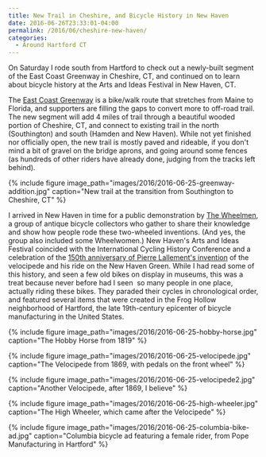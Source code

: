 ```yaml
---
title: New Trail in Cheshire, and Bicycle History in New Haven
date: 2016-06-26T23:33:01-04:00
permalink: /2016/06/cheshire-new-haven/
categories:
  - Around Hartford CT
---
```

On Saturday I rode south from Hartford to check out a newly-built segment of the East Coast Greenway in Cheshire, CT, and continued on to learn about bicycle history at the Arts and Ideas Festival in New Haven, CT.

The [East Coast Greenway](http://www.greenway.org/) is a bike/walk route that stretches from Maine to Florida, and supporters are filling the gaps to convert more to off-road trail. The new segment will add 4 miles of trail through a beautiful wooded portion of Cheshire, CT, and connect to existing trail in the north (Southington) and south (Hamden and New Haven). While not yet finished nor officially open, the new trail is mostly paved and rideable, if you don't mind a bit of gravel on the bridge aprons, and going around some fences (as hundreds of other riders have already done, judging from the tracks left behind).

{% include figure image_path="images/2016/2016-06-25-greenway-addition.jpg" caption="New trail at the transition from Southington to Cheshire, CT" %}

I arrived in New Haven in time for a public demonstration by [The Wheelmen](http://www.thewheelmen.org/), a group of antique bicycle collectors who gather to share their knowledge and show how people rode these two-wheeled inventions. (And yes, the group also included some Wheelwomen.) New Haven's Arts and Ideas Festival coincided with the International Cycling History Conference and a celebration of the [150th anniversary of Pierre Lallement's invention](http://www.thewheelmen.org/sections/events/2016-06-26.asp) of the velocipede and his ride on the New Haven Green. While I had read some of this history, and seen a few old bikes on display in museums, this was a treat because never before had I seen  so many people in one place, actually riding these bikes. They paraded their cycles in chronological order, and featured several items that were created in the Frog Hollow neighborhood of Hartford, the late 19th-century epicenter of bicycle manufacturing in the United States.

{% include figure image_path="images/2016/2016-06-25-hobby-horse.jpg" caption="The Hobby Horse from 1819" %}

{% include figure image_path="images/2016/2016-06-25-velocipede.jpg" caption="The Velocipede from 1869, with pedals on the front wheel" %}

{% include figure image_path="images/2016/2016-06-25-velocipede2.jpg" caption="Another Velocipede, after 1869, I believe" %}

{% include figure image_path="images/2016/2016-06-25-high-wheeler.jpg" caption="The High Wheeler, which came after the Velocipede" %}

{% include figure image_path="images/2016/2016-06-25-columbia-bike-ad.jpg" caption="Columbia bicycle ad featuring a female rider, from Pope Manufacturing in Hartford" %}
